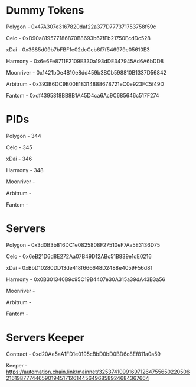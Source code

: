 # Dummy Tokens

Polygon - 0x47A307e3167820daf22a377D777371753758f59c

Celo - 0xD90a819577186870B8693b67fFb21750EcdDc528

xDai - 0x3685d09b7bFBF1e02dcCcb6f7f546979c05610E3

Harmony - 0x6e6Fe8711F2109E330a193dDE347945Ad6A6bDD8

Moonriver - 0x1421bDe4B10e8dd459b3BCb598810B1337D56842

Arbitrum - 0x393B6DC9B00E18314888678721eC0e923FC5f49D

Fantom - 0xdf4395818BB8B1A45D4ca6Ac9C685646c517F274

# PIDs

Polygon - 344

Celo - 345

xDai - 346

Harmony - 348

Moonriver - 

Arbitrum - 

Fantom -

# Servers

Polygon - 0x3d0B3b816DC1e0825808F27510eF7Aa5E3136D75

Celo - 0x6eB21D6d8E272Aa07B49D12ABc51B839e1dE0216

xDai - 0xBbD10280DD13de418f666648D2488e4059F56d81

Harmony - 0x0B301340B9c95C19B4407e30A315a39dA43B3a56

Moonriver -

Arbitrum - 

Fantom -

# Servers Keeper

Contract - 0xd20Ae5aA1FD1e0195cBbD0bD0BD6c8Ef811a0a59

Keeper - https://automation.chain.link/mainnet/32537410991697126475565022050621619877744659019451712614456496858924684367664